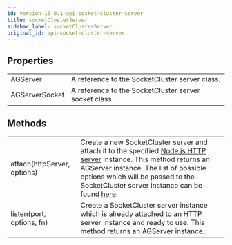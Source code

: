 ```yaml
---
id: version-16.0.1-api-socket-cluster-server
title: socketClusterServer
sidebar_label: socketClusterServer
original_id: api-socket-cluster-server
---
```


## Properties
<table>
  <tr>
    <td>AGServer</td>
    <td>A reference to the SocketCluster server class.</td>
  </tr>
  <tr>
    <td>AGServerSocket</td>
    <td>A reference to the SocketCluster server socket class.</td>
  </tr>
</table>

## Methods
<table>
  <tr>
    <td>
      attach(httpServer, options)
    </td>
    <td>
      Create a new SocketCluster server and attach it to the specified <a href="https://nodejs.org/api/http.html#http_class_http_server" target="_blank">Node.js HTTP server</a> instance. This method returns an AGServer instance.
      The list of possible options which will be passed to the SocketCluster server instance can be found <a href="/docs/api-ag-server#methods">here</a>.
    </td>
  </tr>
  <tr>
    <td>
      listen(port, options, fn)
    </td>
    <td>
      Create a SocketCluster server instance which is already attached to an HTTP server instance and ready to use. This method returns an AGServer instance.
    </td>
  </tr>
</table>
